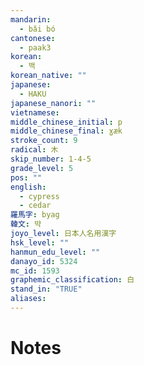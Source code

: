 ```yaml
---
mandarin:
  - bǎi bó
cantonese:
  - paak3
korean:
  - 백
korean_native: ""
japanese:
  - HAKU
japanese_nanori: ""
vietnamese:
middle_chinese_initial: p
middle_chinese_final: ɣæk
stroke_count: 9
radical: 木
skip_number: 1-4-5
grade_level: 5
pos: ""
english:
  - cypress
  - cedar
羅馬字: byag
韓文: 뱍
joyo_level: 日本人名用漢字
hsk_level: ""
hanmun_edu_level: ""
danayo_id: 5324
mc_id: 1593
graphemic_classification: 白
stand_in: "TRUE"
aliases:
---
```


# Notes
